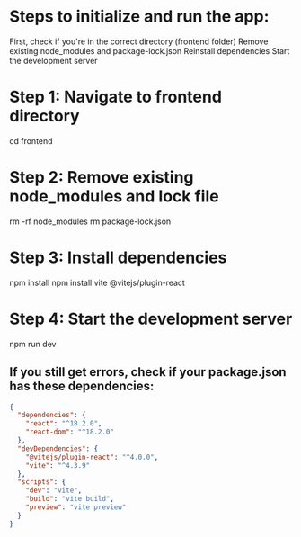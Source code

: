 # Steps to initialize and run the app:

First, check if you're in the correct directory (frontend folder)
Remove existing node_modules and package-lock.json
Reinstall dependencies
Start the development server

# Step 1: Navigate to frontend directory
cd frontend

# Step 2: Remove existing node_modules and lock file
rm -rf node_modules
rm package-lock.json

# Step 3: Install dependencies
npm install
npm install vite @vitejs/plugin-react

# Step 4: Start the development server
npm run dev

## If you still get errors, check if your package.json has these dependencies:

```json
{
  "dependencies": {
    "react": "^18.2.0",
    "react-dom": "^18.2.0"
  },
  "devDependencies": {
    "@vitejs/plugin-react": "^4.0.0",
    "vite": "^4.3.9"
  },
  "scripts": {
    "dev": "vite",
    "build": "vite build",
    "preview": "vite preview"
  }
}
```
